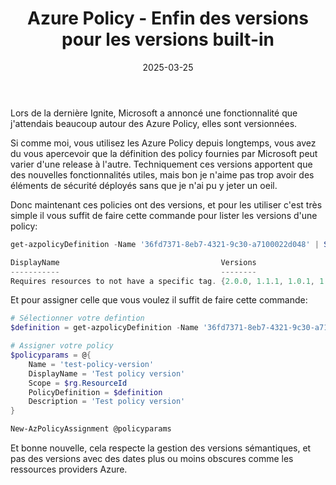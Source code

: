 ﻿---
layout: post
title: Azure Policy - Enfin des versions pour les versions built-in
date: 2025-03-25
categories: [ "Azure", "Policy" ]
comments_id: 200 
---

Lors de la dernière Ignite, Microsoft a annoncé une fonctionnalité que j'attendais beaucoup autour des Azure Policy, elles sont versionnées.

Si comme moi, vous utilisez les Azure Policy depuis longtemps, vous avez du vous apercevoir que la définition des policy fournies par Microsoft peut varier d'une release à l'autre. Techniquement ces versions apportent que des nouvelles fonctionnalités utiles, mais bon je n'aime pas trop avoir des éléments de sécurité déployés sans que je n'ai pu y jeter un oeil.

Donc maintenant ces policies ont des versions, et pour les utiliser c'est très simple il vous suffit de faire cette commande pour lister les versions d'une policy:

```powershell
get-azpolicyDefinition -Name '36fd7371-8eb7-4321-9c30-a7100022d048' | Select DisplayName, Versions

DisplayName                                    Versions
-----------                                    --------
Requires resources to not have a specific tag. {2.0.0, 1.1.1, 1.0.1, 1.0.0}

```

Et pour assigner celle que vous voulez il suffit de faire cette commande:

```powershell
# Sélectionner votre defintion
$definition = get-azpolicyDefinition -Name '36fd7371-8eb7-4321-9c30-a7100022d048' -Version 1.1.1

# Assigner votre policy
$policyparams = @{
    Name = 'test-policy-version'
    DisplayName = 'Test policy version'
    Scope = $rg.ResourceId
    PolicyDefinition = $definition
    Description = 'Test policy version'
}

New-AzPolicyAssignment @policyparams
```

Et bonne nouvelle, cela respecte la gestion des versions sémantiques, et pas des versions avec des dates plus ou moins obscures comme les ressources providers Azure.
